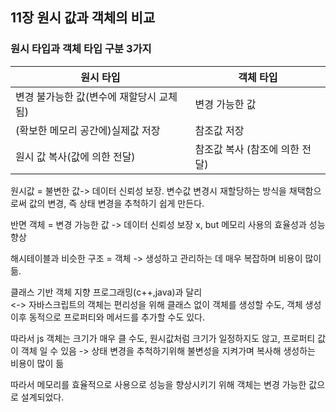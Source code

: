 ## 11장 원시 값과 객체의 비교

### 원시 타입과 객체 타입 구분 3가지

| 원시 타입                                | 객체 타입                      |
| ---------------------------------------- | ------------------------------ |
| 변경 불가능한 값(변수에 재할당시 교체됨) | 변경 가능한 값                 |
| (확보한 메모리 공간에)실제값 저장        | 참조값 저장                    |
| 원시 값 복사(값에 의한 전달)             | 참조값 복사 (참조에 의한 전달) |

원시값 = 불변한 값-> 데이터 신뢰성 보장.
변수값 변경시 재할당하는 방식을 채택함으로써 값의 변경, 즉 상태 변경을 추척하기 쉽게 만든다.

반면 객체 = 변경 가능한 값 -> 데이터 신뢰성 보장 x, but 메모리 사용의 효율성과 성능 향상

해시테이블과 비슷한 구조 = 객체
-> 생성하고 관리하는 데 매우 복잡하며 비용이 많이 듦.

클래스 기반 객체 지향 프로그래밍(c++,java)과 달리  
<-> 자바스크립트의 객체는 편리성을 위해 클래스 없이 객체를 생성할 수도, 객체 생성이후 동적으로 프로퍼티와 메서드를 추가할 수도 있다.

따라서 js 객체는 크기가 매우 클 수도, 원시값처럼 크기가 일정하지도 않고, 프로퍼티 값이 객체 일 수 있음
-> 상태 변경을 추척하기위해 불변성을 지켜가며 복사해 생성하는 비용이 많이 듦

따라서 메모리를 효율적으로 사용으로 성능을 향상시키기 위해 객체는 변경 가능한 값으로 설계되었다.
